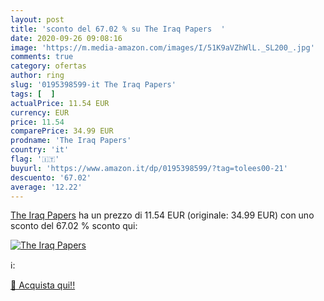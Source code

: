 ```yaml
---
layout: post
title: 'sconto del 67.02 % su The Iraq Papers  '
date: 2020-09-26 09:08:16
image: 'https://m.media-amazon.com/images/I/51K9aVZhWlL._SL200_.jpg'
comments: true
category: ofertas
author: ring
slug: '0195398599-it The Iraq Papers'
tags: [  ]
actualPrice: 11.54 EUR
currency: EUR
price: 11.54
comparePrice: 34.99 EUR
prodname: 'The Iraq Papers'
country: 'it'
flag: '🇮🇹'
buyurl: 'https://www.amazon.it/dp/0195398599/?tag=tolees00-21'
descuento: '67.02'
average: '12.22'
---
```


[The Iraq Papers](https://www.amazon.it/dp/0195398599/?tag=tolees00-21) ha un prezzo di 11.54 EUR (originale: 34.99 EUR) con uno sconto del 67.02 % sconto qui:

[![The Iraq Papers](https://m.media-amazon.com/images/I/51K9aVZhWlL._SL200_.jpg)](https://www.amazon.it/dp/0195398599/?tag=tolees00-21)

ℹ️:


[🛒 Acquista qui!!](https://www.amazon.it/dp/0195398599/?tag=tolees00-21)
